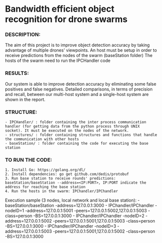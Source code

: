 # Bandwidth efficient object recognition for drone swarms

### DESCRIPTION:
The aim of this project is to improve object detection accuracy by taking advantage of multiple drones' viewpoints.
An host must be setup in order to receive predictions from the nodes of the swarm (baseStation folder)
The hosts of the swarm need to run the IPCHandler code

### RESULTS:
Our system is able to improve detection accuracy by eliminating some false positives and false negatives. Detailed comparisons, in terms of precision and recall, between our multi-host system and a single-host system are shown in the report.

### STRUCTURE:
    - IPCHandler/ : folder containing the inter process communication handler (for getting data from the python process through UNIX socket). It must be executed on the nodes of the network.
    - structures/ : folder containing structures and functions that handle the communication with other hosts
    - baseStation/ : folder containing the code for executing the base station

### TO RUN THE CODE:
    1. Install Go: https://golang.org/dl/
    2. Install dependencies: go get github.com/dedis/protobuf
    3. Run base station to receive rounds' predictions: baseStation/baseStation --address=<IP:PORT>, IP:PORT indicate the address for reaching the base station
    4. Run the hosts in the swarm: IPChandler/IPChandler
    
Execution sample (3 nodes, local network and local base station):
    - baseStation/baseStation -address=127.0.0.1:3000
    - IPChandler/IPChandler -nodeID=1 -address=127.0.0.1:5001 -peers=127.0.0.1:5002,127.0.0.1:5003 -class=person -BS=127.0.0.1:3000
    - IPChandler/IPChandler -nodeID=2 -address=127.0.0.1:5002 -peers=127.0.0.1:5001,127.0.0.1:5003 -class=person -BS=127.0.0.1:3000
    - IPChandler/IPChandler -nodeID=3 -address=127.0.0.1:5003 -peers=127.0.0.1:5001,127.0.0.1:5002 -class=person -BS=127.0.0.1:3000